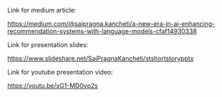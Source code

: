 Link for medium article:

https://medium.com/@saipragna.kancheti/a-new-era-in-ai-enhancing-recommendation-systems-with-language-models-cfaf14930338


Link for presentation slides:

https://www.slideshare.net/SaiPragnaKancheti/stshortstorypptx


Link for youtube presentation video:

https://youtu.be/xG1-MD0vp2s



